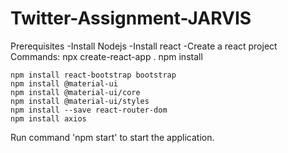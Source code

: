 # Twitter-Assignment-JARVIS

Prerequisites
	-Install Nodejs
	-Install react
	-Create a react project 
Commands:
	npx create-react-app .
	npm install

	npm install react-bootstrap bootstrap
	npm install @material-ui      
	npm install @material-ui/core
	npm install @material-ui/styles
	npm install --save react-router-dom
	npm install axios
	
Run command 'npm start' to start the application.
